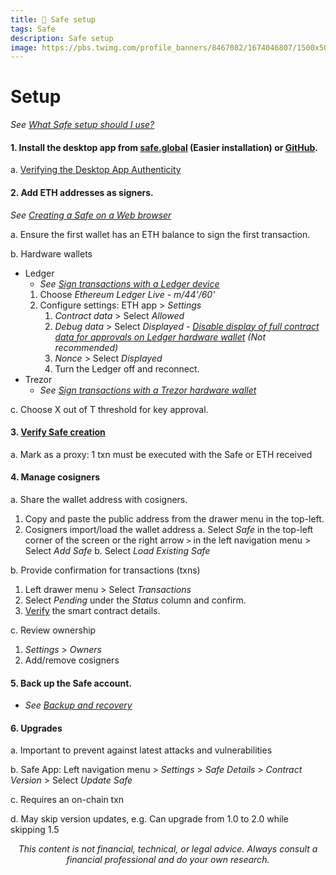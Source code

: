 ```yaml
---
title: 🔰 Safe setup
tags: Safe
description: Safe setup
image: https://pbs.twimg.com/profile_banners/8467082/1674046807/1500x500
---
```


Setup
===

*See [What Safe setup should I use?](https://help.safe.global/en/articles/4772567-what-safe-setup-should-i-use)*

#### 1. Install the desktop app from [safe.global](https://safe.global) (Easier installation) or [GitHub](https://github.com/safe-global/safe-react/releases).

a. [Verifying the Desktop App Authenticity](https://help.safe.global/en/articles/4062072-verifying-the-desktop-app-authenticity)

#### 2. Add ETH addresses as signers.

*See [Creating a Safe on a Web browser](https://help.safe.global/en/articles/3876461-creating-a-safe-on-a-web-browser)*
    
a. Ensure the first wallet has an ETH balance to sign the first transaction.
    
b. Hardware wallets
    
- Ledger
    - *See [Sign transactions with a Ledger device](https://help.safe.global/en/articles/4325736-sign-transactions-with-a-ledger-device)*
    1. Choose *Ethereum Ledger Live - m/44'/60'*
    2. Configure settings: ETH app > *Settings*
        1. *Contract data* > Select *Allowed*
        2. *Debug data* > Select *Displayed - [Disable display of full contract data for approvals on Ledger hardware wallet](https://help.safe.global/en/articles/4290620-disable-display-of-full-contract-data-for-approvals-on-ledger-hardware-wallet) (Not recommended)*
        3. *Nonce* > Select *Displayed*
        4. Turn the Ledger off and reconnect.
- Trezor
    - *See [Sign transactions with a Trezor hardware wallet](https://help.safe.global/en/articles/4795041-sign-transactions-with-a-trezor-hardware-wallet)*

c. Choose X out of T threshold for key approval.

#### 3. [Verify Safe creation](https://help.safe.global/en/articles/4774916-verify-safe-creation)

a. Mark as a proxy: 1 txn must be executed with the Safe or ETH received

#### 4. Manage cosigners

a. Share the wallet address with cosigners.
1. Copy and paste the public address from the drawer menu in the top-left.
2. Cosigners import/load the wallet address
a. Select *Safe* in the top-left corner of the screen or the right arrow `>` in the left navigation menu > Select *Add Safe*
b. Select *Load Existing Safe*

b. Provide confirmation for transactions (txns)
1. Left drawer menu > Select *Transactions*
2. Select *Pending* under the *Status* column and confirm.
3. [Verify](https://hackmd.io/@safe/verify-transactions) the smart contract details.

c. Review ownership
1. *Settings* > *Owners*
2. Add/remove cosigners

#### 5. Back up the Safe account.

- *See [Backup and recovery](https://hackmd.io/@safe/backup-and-recovery)*

#### 6. Upgrades

a. Important to prevent against latest attacks and vulnerabilities

b. Safe App: Left navigation menu > *Settings* > *Safe Details* > *Contract Version* > Select *Update Safe*

c. Requires an on-chain txn

d. May skip version updates, e.g. Can upgrade from 1.0 to 2.0 while skipping 1.5

<p style="text-align: center; font-style: italic">This content is not financial, technical, or legal advice. Always consult a financial professional and do your own research.</p>

<style>
    .markdown-body h1 {
        font-weight: 700;
        font-size: 3.4rem;
    }
    .markdown-body {
        font-size: 1.8rem;
    }
    .markdown-body a:link {
        color: #3C8974
    }
    .markdown-body a:hover {
        color: #225347 
    }
    .markdown-body a:active {
        color: #225347
    }
</style>